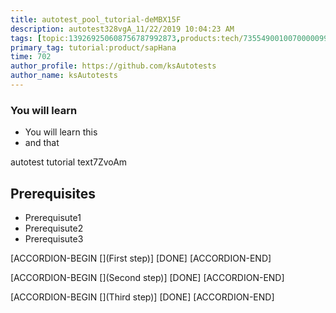 ```yaml
---
title: autotest_pool_tutorial-deMBX15F
description: autotest328vgA_11/22/2019 10:04:23 AM
tags: [topic:139269250608756787992873,products:tech/73554900100700000996,tutorial:experience/advanced]
primary_tag: tutorial:product/sapHana
time: 702
author_profile: https://github.com/ksAutotests
author_name: ksAutotests
---
```

### You will learn
- You will learn this
- and that

autotest tutorial text7ZvoAm

## Prerequisites
- Prerequisute1
- Prerequisute2
- Prerequisute3

[ACCORDION-BEGIN [](First step)]
[DONE]
[ACCORDION-END]

[ACCORDION-BEGIN [](Second step)]
[DONE]
[ACCORDION-END]

[ACCORDION-BEGIN [](Third step)]
[DONE]
[ACCORDION-END]

